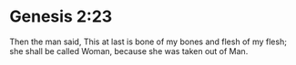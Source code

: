 # Genesis 2:23

Then the man said, This at last is bone of my bones and flesh of my flesh; she shall be called Woman, because she was taken out of Man.

